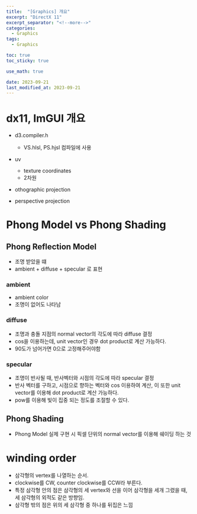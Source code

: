 ```yaml
---
title:  "[Graphics] 개요"
excerpt: "DirectX 11"
excerpt_separator: "<!--more-->"
categories:
  - Graphics
tags:
  - Graphics

toc: true
toc_sticky: true

use_math: true

date: 2023-09-21
last_modified_at: 2023-09-21
---
```


# dx11, ImGUI 개요
- d3.compiler.h
	- VS.hlsl, PS.hjsl 컴파일에 사용

- uv
	- texture coordinates
	- 2차원


- othographic projection
- perspective projection



# Phong Model vs Phong Shading
## Phong Reflection Model
- 조명 받았을 떄
- ambient + diffuse + specular 로 표현

### ambient
- ambient color
- 조명이 없어도 나타남

### diffuse
- 조명과 충돌 지점의 normal vector의 각도에 따라 diffuse 결정
- cos을 이용하는데, unit vector인 경우 dot product로 계산 가능하다.
- 90도가 넘어가면 0으로 고정해주어야함

### specular
- 조명이 반사될 때, 반사벡터와 시점의 각도에 따라 specular 결정
- 반사 벡터를 구하고, 시점으로 향하는 벡터와 cos 이용하여 계산, 이 또한 unit vector를 이용해 dot product로 계산 가능하다.
- pow를 이용해 빛이 집중 되는 정도를 조절할 수 있다.


## Phong Shading
- Phong Model 실제 구현 시 픽셀 단위의 normal vector를 이용해 쉐이딩 하는 것



# winding order
- 삼각형의 vertex를 나열하는 순서.
- clockwise를 CW, counter clockwise를 CCW라 부른다.
- 특정 삼각형 안의 점은 삼각형의 세 vertex와 선을 이어 삼각형을 세개 그렸을 때, 세 삼각형의 외적도 같은 방향임.
- 삼각형 밖의 점은 위의 세 삼각형 중 하나를 뒤집은 느낌